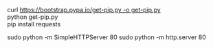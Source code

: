 curl https://bootstrap.pypa.io/get-pip.py -o get-pip.py  
python get-pip.py  
pip install requests  
  
sudo python -m SimpleHTTPServer 80
sudo python -m http.server 80